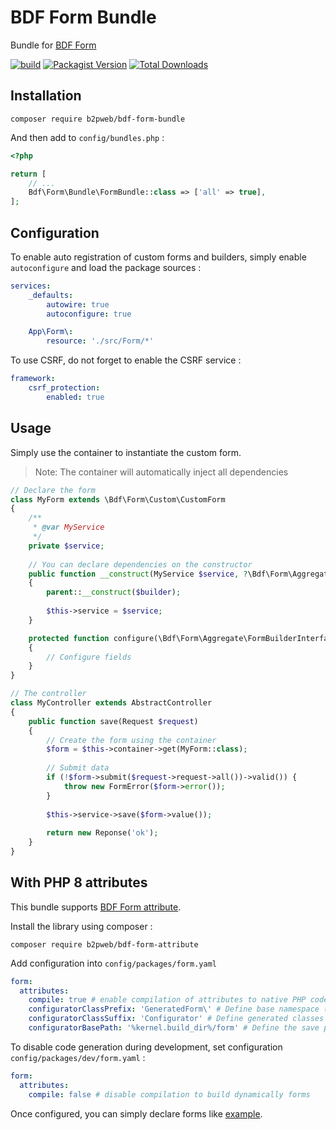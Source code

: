 # BDF Form Bundle

Bundle for [BDF Form](https://github.com/b2pweb/bdf-form)

[![build](https://github.com/b2pweb/bdf-form-bundle/actions/workflows/php.yml/badge.svg)](https://github.com/b2pweb/bdf-form-bundle/actions/workflows/php.yml)
[![Packagist Version](https://img.shields.io/packagist/v/b2pweb/bdf-form-bundle.svg)](https://packagist.org/packages/b2pweb/bdf-form-bundle)
[![Total Downloads](https://img.shields.io/packagist/dt/b2pweb/bdf-form-bundle.svg)](https://packagist.org/packages/b2pweb/bdf-form-bundle)

## Installation

```
composer require b2pweb/bdf-form-bundle
```

And then add to `config/bundles.php` :

```php
<?php

return [
    // ...
    Bdf\Form\Bundle\FormBundle::class => ['all' => true],
];
```

## Configuration

To enable auto registration of custom forms and builders, simply enable `autoconfigure` and load the package sources :

```yaml
services:
    _defaults:
        autowire: true
        autoconfigure: true

    App\Form\:
        resource: './src/Form/*'
```

To use CSRF, do not forget to enable the CSRF service :

```yaml
framework:
    csrf_protection:
        enabled: true
```

## Usage

Simply use the container to instantiate the custom form.

> Note: The container will automatically inject all dependencies

```php
// Declare the form
class MyForm extends \Bdf\Form\Custom\CustomForm
{
    /**
     * @var MyService 
     */
    private $service;
    
    // You can declare dependencies on the constructor 
    public function __construct(MyService $service, ?\Bdf\Form\Aggregate\FormBuilderInterface $builder = null) 
    {
        parent::__construct($builder);
        
        $this->service = $service;
    }

    protected function configure(\Bdf\Form\Aggregate\FormBuilderInterface $builder) : void
    {
        // Configure fields
    }
}

// The controller
class MyController extends AbstractController
{
    public function save(Request $request)
    {
        // Create the form using the container
        $form = $this->container->get(MyForm::class);
        
        // Submit data
        if (!$form->submit($request->request->all())->valid()) {
            throw new FormError($form->error());
        }
        
        $this->service->save($form->value());
        
        return new Reponse('ok');
    }
}
```

## With PHP 8 attributes

This bundle supports [BDF Form attribute](https://github.com/b2pweb/bdf-form-attribute).

Install the library using composer :

```
composer require b2pweb/bdf-form-attribute
```

Add configuration into `config/packages/form.yaml`

```yaml
form:
  attributes:
    compile: true # enable compilation of attributes to native PHP code
    configuratorClassPrefix: 'GeneratedForm\' # Define base namespace (or class prefix) for generated classes
    configuratorClassSuffix: 'Configurator' # Define generated classes suffix
    configuratorBasePath: '%kernel.build_dir%/form' # Define the save path
```

To disable code generation during development, set configuration `config/packages/dev/form.yaml` :

```yaml
form:
  attributes:
    compile: false # disable compilation to build dynamically forms
```

Once configured, you can simply declare forms like [example](https://github.com/b2pweb/bdf-form-attribute#declare-a-form-class).
